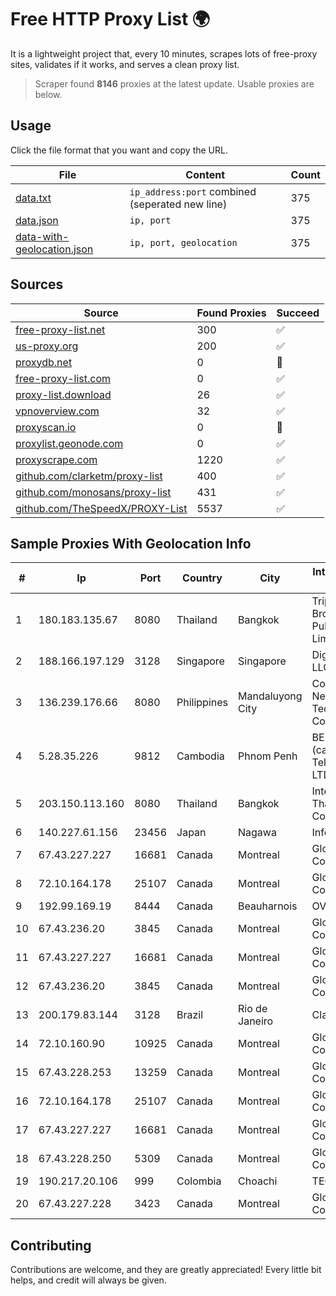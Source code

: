 
# Free HTTP Proxy List 🌍

It is a lightweight project that, every 10 minutes, scrapes lots of free-proxy sites, validates if it works, and serves a clean proxy list.


> Scraper found **8146** proxies at the latest update. Usable proxies are below.

## Usage

Click the file format that you want and copy the URL.


|File|Content|Count|
|----|-------|-----|
|[data.txt](https://raw.githubusercontent.com/themiralay/Proxy-List-World/master/data.txt)|`ip_address:port` combined (seperated new line)|375|
|[data.json](https://raw.githubusercontent.com/themiralay/Proxy-List-World/master/data.json)|`ip, port`|375|
|[data-with-geolocation.json](https://raw.githubusercontent.com/themiralay/Proxy-List-World/master/data-with-geolocation.json)|`ip, port, geolocation`|375|

## Sources

|Source|Found Proxies|Succeed|
|------|-------------|-------|
|[free-proxy-list.net](https://free-proxy-list.net)|300|✅|
|[us-proxy.org](https://www.us-proxy.org)|200|✅|
|[proxydb.net](http://proxydb.net)|0|🚫|
|[free-proxy-list.com](https://free-proxy-list.com/?page=&port=&type%5B%5D=http&type%5B%5D=https&up_time=0&search=Search)|0|✅|
|[proxy-list.download](https://www.proxy-list.download/HTTP)|26|✅|
|[vpnoverview.com](https://vpnoverview.com/privacy/anonymous-browsing/free-proxy-servers)|32|✅|
|[proxyscan.io](https://www.proxyscan.io)|0|🚫|
|[proxylist.geonode.com](https://proxylist.geonode.com/api/proxy-list?limit=300&page=1&sort_by=lastChecked&sort_type=desc&protocols=http,https)|0|✅|
|[proxyscrape.com](https://api.proxyscrape.com/v2/?request=displayproxies&protocol=http&timeout=10000&country=all&ssl=all&anonymity=all)|1220|✅|
|[github.com/clarketm/proxy-list](https://raw.githubusercontent.com/clarketm/proxy-list/master/proxy-list-raw.txt)|400|✅|
|[github.com/monosans/proxy-list](https://raw.githubusercontent.com/monosans/proxy-list/main/proxies/http.txt)|431|✅|
|[github.com/TheSpeedX/PROXY-List](https://raw.githubusercontent.com/TheSpeedX/PROXY-List/master/http.txt)|5537|✅|


## Sample Proxies With Geolocation Info

|#|Ip|Port|Country|City|Internet Service Provider|
|-|--|----|-------|----|-------------------------|
|1|180.183.135.67|8080|Thailand|Bangkok|Triple T Broadband Public Company Limited|
|2|188.166.197.129|3128|Singapore|Singapore|DigitalOcean, LLC|
|3|136.239.176.66|8080|Philippines|Mandaluyong City|ComClark Network & Technology Corp|
|4|5.28.35.226|9812|Cambodia|Phnom Penh|BEE Union (cambodia) Telecom Co., LTD|
|5|203.150.113.160|8080|Thailand|Bangkok|Internet Thailand Company Ltd.|
|6|140.227.61.156|23456|Japan|Nagawa|InfoSphere|
|7|67.43.227.227|16681|Canada|Montreal|GloboTech Communications|
|8|72.10.164.178|25107|Canada|Montreal|GloboTech Communications|
|9|192.99.169.19|8444|Canada|Beauharnois|OVH SAS|
|10|67.43.236.20|3845|Canada|Montreal|GloboTech Communications|
|11|67.43.227.227|16681|Canada|Montreal|GloboTech Communications|
|12|67.43.236.20|3845|Canada|Montreal|GloboTech Communications|
|13|200.179.83.144|3128|Brazil|Rio de Janeiro|Claro S.A.|
|14|72.10.160.90|10925|Canada|Montreal|GloboTech Communications|
|15|67.43.228.253|13259|Canada|Montreal|GloboTech Communications|
|16|72.10.164.178|25107|Canada|Montreal|GloboTech Communications|
|17|67.43.227.227|16681|Canada|Montreal|GloboTech Communications|
|18|67.43.228.250|5309|Canada|Montreal|GloboTech Communications|
|19|190.217.20.106|999|Colombia|Choachi|TECNOLOGÍA|
|20|67.43.227.228|3423|Canada|Montreal|GloboTech Communications|



## Contributing

Contributions are welcome, and they are greatly appreciated! Every
little bit helps, and credit will always be given.

